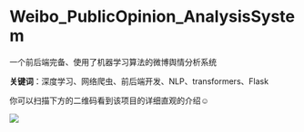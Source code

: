 # Weibo_PublicOpinion_AnalysisSystem
一个前后端完备、使用了机器学习算法的微博舆情分析系统

**关键词**：深度学习、网络爬虫、前后端开发、NLP、transformers、Flask

你可以扫描下方的二维码看到该项目的详细直观的介绍☺️

![](https://lovexl-oss.oss-cn-beijing.aliyuncs.com/bed/202407052004351.png)
